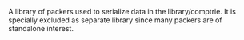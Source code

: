 A library of packers used to serialize data in the library/comptrie.
It is specially excluded as separate library since many packers are of standalone interest.
